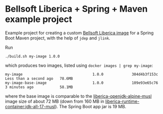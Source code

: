 # Bellsoft Liberica + Spring + Maven example project
Example project for creating a custom [Bellsoft Liberica image](https://bell-sw.com/blog/creating-java-microcontainers-with-microprofile-jlink-and-liberica-jdk/) for a Spring Boot Maven project, with the help of `jdep` and `jlink`.

Run

```
./build.sh my-image 1.0.0
```

which produces two images, listed using `docker images | grep my-image`:

```
my-image                                1.0.0             304d4b3f153c   Less than a second ago   78.6MB
my-image-base-image                     1.0.0             109e93e65c76   3 minutes ago            58.1MB
```

where the base image is comparable to the [liberica-openjdk-alpine-musl](https://hub.docker.com/r/bellsoft/liberica-openjdk-alpine-musl/tags) image size of about 72 MB (down from 160 MB in [liberica-runtime-container:jdk-all-17-musl](https://hub.docker.com/r/bellsoft/liberica-runtime-container/tags?page=1&name=jdk-all-17-musl)). The Spring Boot app jar is 19 MB.

